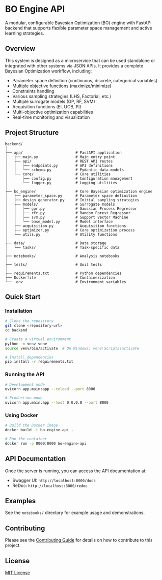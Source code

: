 # BO Engine API

A modular, configurable Bayesian Optimization (BO) engine with FastAPI backend that supports flexible parameter space management and active learning strategies.

## Overview

This system is designed as a microservice that can be used standalone or integrated with other systems via JSON APIs. It provides a complete Bayesian Optimization workflow, including:

- Parameter space definition (continuous, discrete, categorical variables)
- Multiple objective functions (maximize/minimize)
- Constraints handling
- Various sampling strategies (LHS, Factorial, etc.)
- Multiple surrogate models (GP, RF, SVM)
- Acquisition functions (EI, UCB, PI)
- Multi-objective optimization capabilities
- Real-time monitoring and visualization

## Project Structure

```
backend/
│
├── app/                        # FastAPI application
│   ├── main.py                 # Main entry point
│   ├── api/                    # REST API routes
│   │   ├── endpoints.py        # API definitions
│   │   └── schema.py           # Pydantic data models
│   └── core/                   # Core utilities
│       ├── config.py           # Configuration management
│       └── logger.py           # Logging utilities
│
├── bo_engine/                  # Core Bayesian optimization engine
│   ├── parameter_space.py      # Parameter space definition
│   ├── design_generator.py     # Initial sampling strategies
│   ├── models/                 # Surrogate models
│   │   ├── gpr.py              # Gaussian Process Regressor
│   │   ├── rfr.py              # Random Forest Regressor
│   │   ├── svm.py              # Support Vector Machine
│   │   └── base_model.py       # Model interface
│   ├── acquisition.py          # Acquisition functions
│   ├── optimizer.py            # Core optimization process
│   └── utils.py                # Utility functions
│
├── data/                       # Data storage
│   └── tasks/                  # Task-specific data
│
├── notebooks/                  # Analysis notebooks
│
├── tests/                      # Unit tests
│
├── requirements.txt            # Python dependencies
├── Dockerfile                  # Containerization
└── .env                        # Environment variables
```

## Quick Start

### Installation

```bash
# Clone the repository
git clone <repository-url>
cd backend

# Create a virtual environment
python -m venv venv
source venv/bin/activate  # On Windows: venv\Scripts\activate

# Install dependencies
pip install -r requirements.txt
```

### Running the API

```bash
# Development mode
uvicorn app.main:app --reload --port 8000

# Production mode
uvicorn app.main:app --host 0.0.0.0 --port 8000
```

### Using Docker

```bash
# Build the Docker image
docker build -t bo-engine-api .

# Run the container
docker run -p 8000:8000 bo-engine-api
```

## API Documentation

Once the server is running, you can access the API documentation at:

- Swagger UI: `http://localhost:8000/docs`
- ReDoc: `http://localhost:8000/redoc`

## Examples

See the `notebooks/` directory for example usage and demonstrations.

## Contributing

Please see the [Contributing Guide](../Docs/Contributing.md) for details on how to contribute to this project.

## License

[MIT License](LICENSE) 
